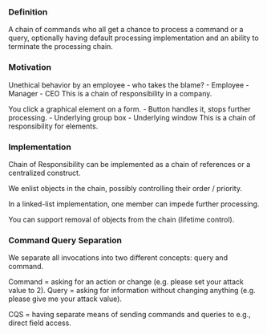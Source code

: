 ### Definition

A chain of commands who all get a chance to process a command or a query,
optionally having default processing implementation and an ability to terminate
the processing chain.

### Motivation

Unethical behavior by an employee - who takes the blame?
    - Employee
    - Manager
    - CEO
This is a chain of responsibility in a company.

You click a graphical element on a form.
    - Button handles it, stops further processing.
    - Underlying group box
    - Underlying window
This is a chain of responsibility for elements.

### Implementation

Chain of Responsibility can be implemented as a chain of references or a centralized construct.

We enlist objects in the chain, possibly controlling their order / priority.

In a linked-list implementation, one member can impede further processing.

You can support removal of objects from the chain (lifetime control).

### Command Query Separation

We separate all invocations into two different concepts: query and command.

Command = asking for an action or change (e.g. please set your attack value to 2).
Query = asking for information without changing anything (e.g. please give me your attack value).

CQS = having separate means of sending commands and queries to e.g., direct field access.